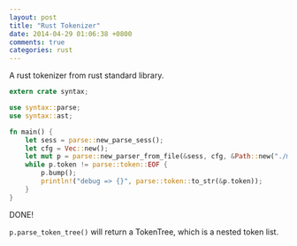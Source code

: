 ```yaml
---
layout: post
title: "Rust Tokenizer"
date: 2014-04-29 01:06:38 +0800
comments: true
categories: rust
---
```

A rust tokenizer from rust standard library.

```rust
extern crate syntax;

use syntax::parse;
use syntax::ast;

fn main() {
    let sess = parse::new_parse_sess();
    let cfg = Vec::new();
    let mut p = parse::new_parser_from_file(&sess, cfg, &Path::new("./mytest.rs"));
    while p.token != parse::token::EOF {
        p.bump();
        println!("debug => {}", parse::token::to_str(&p.token));
    }
}
```

DONE!

``p.parse_token_tree()`` will return a TokenTree, which is a nested
token list.
